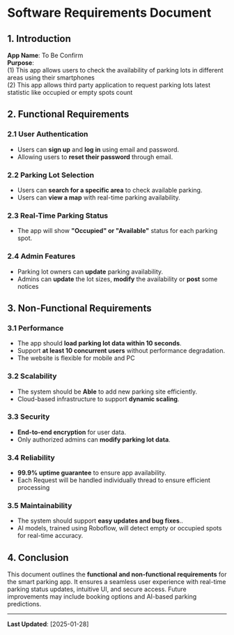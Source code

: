 # Software Requirements Document

## 1. Introduction
**App Name**: To Be Confirm  
**Purpose**: <br>
(1) This app allows users to check the availability of parking lots in different areas using their smartphones <br>
(2) This app allows third party application to request parking lots latest statistic like occupied or empty spots count

## 2. Functional Requirements
### 2.1 User Authentication
- Users can **sign up** and **log in** using email and password.
- Allowing users to  **reset their password** through email.

### 2.2 Parking Lot Selection
- Users can **search for a specific area** to check available parking.
- Users can **view a map** with real-time parking availability.

### 2.3 Real-Time Parking Status
- The app will show **"Occupied" or "Available"** status for each parking spot.

### 2.4 Admin Features
- Parking lot owners can **update** parking availability.
- Admins can **update** the lot sizes, **modify** the availability or **post** some notices

## 3. Non-Functional Requirements
### 3.1 Performance
- The app should **load parking lot data within 10 seconds**.
- Support **at least 10 concurrent users** without performance degradation.
- The website is flexible for mobile and PC

### 3.2 Scalability
- The system should be **Able** to add new parking site efficiently.
- Cloud-based infrastructure to support **dynamic scaling**.

### 3.3 Security
- **End-to-end encryption** for user data.
- Only authorized admins can **modify parking lot data**.

### 3.4 Reliability
- **99.9% uptime guarantee** to ensure app availability.
- Each Request will be handled individually thread to ensure efficient processing

### 3.5 Maintainability
- The system should support **easy updates and bug fixes**..
- AI models, trained using Roboflow, will detect empty or occupied spots for real-time accuracy.

## 4. Conclusion
This document outlines the **functional and non-functional requirements** for the smart parking app. It ensures a seamless user experience with real-time parking status updates, intuitive UI, and secure access. Future improvements may include booking options and AI-based parking predictions.

---
**Last Updated**: [2025-01-28]